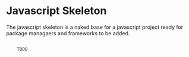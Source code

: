# Javascript Skeleton 

The javascript skeleton is a naked base for a javascript project ready for package managaers and frameworks to be added.

```
    
    TODO
    
```
